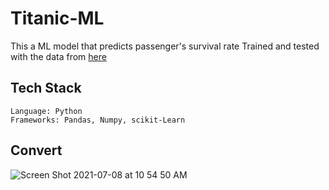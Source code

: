 # Titanic-ML

This a ML model that predicts passenger's survival rate
Trained and tested with the data from [here](https://www.kaggle.com/c/titanic/data)

## Tech Stack
```
Language: Python
Frameworks: Pandas, Numpy, scikit-Learn
```
## Convert
![Screen Shot 2021-07-08 at 10 54 50 AM](https://user-images.githubusercontent.com/66694451/124943962-f0c15a00-dfda-11eb-92f2-a5b2356bbd39.png)
